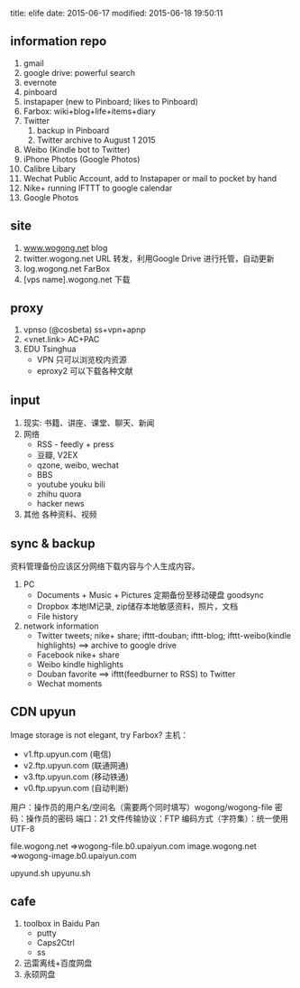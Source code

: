 title: elife
date: 2015-06-17
modified: 2015-06-18 19:50:11

## information repo
1. gmail
2. google drive: powerful search
2. evernote
3. pinboard
4. instapaper (new to Pinboard; likes to Pinboard)
4. Farbox: wiki+blog+life+items+diary
7. Twitter
	1. backup in Pinboard
	2. Twitter archive to August 1 2015
8. Weibo (Kindle bot to Twitter)
9. iPhone Photos (Google Photos)
10. Calibre Libary
11. Wechat Public Account, add to Instapaper or mail to pocket by hand
12. Nike+ running IFTTT to google calendar
13. Google Photos

## site
1. www.wogong.net blog
2. twitter.wogong.net URL 转发，利用Google Drive 进行托管，自动更新
4. log.wogong.net FarBox
5. [vps name].wogong.net 下载

## proxy
1. vpnso (@cosbeta) ss+vpn+apnp
2. <vnet.link> AC+PAC
3. EDU Tsinghua  
    * VPN 只可以浏览校内资源
    * eproxy2 可以下载各种文献

## input
1. 现实: 书籍、讲座、课堂、聊天、新闻
2. 网络
    - RSS - feedly + press
    - 豆瓣, V2EX
    - qzone, weibo, wechat
    - BBS
    - youtube youku bili
    - zhihu quora
    - hacker news
3. 其他
   各种资料、视频

## sync & backup
资料管理备份应该区分网络下载内容与个人生成内容。
1. PC
      - Documents + Music + Pictures 定期备份至移动硬盘 goodsync
      - Dropbox 本地IM记录, zip储存本地敏感资料，照片，文档
      - File history
2. network information
      - Twitter tweets; nike+ share; ifttt-douban; ifttt-blog; ifttt-weibo(kindle highlights) ==> archive to google drive
      - Facebook nike+ share
      - Weibo kindle highlights
      - Douban favorite ==> ifttt(feedburner to RSS) to Twitter
      - Wechat moments

## CDN upyun
Image storage is not elegant, try Farbox?
主机：
- v1.ftp.upyun.com (电信)
- v2.ftp.upyun.com (联通网通)
- v3.ftp.upyun.com (移动铁通)
- v0.ftp.upyun.com (自动判断)

用户：操作员的用户名/空间名（需要两个同时填写）wogong/wogong-file
密码：操作员的密码
端口：21
文件传输协议：FTP
编码方式（字符集）：统一使用 UTF-8

 file.wogong.net =>wogong-file.b0.upaiyun.com
 image.wogong.net =>wogong-image.b0.upaiyun.com

upyund.sh
upyunu.sh

## cafe
1. toolbox in Baidu Pan
    - putty
    - Caps2Ctrl
    - ss
2. 迅雷离线+百度网盘
3. 永硕网盘
